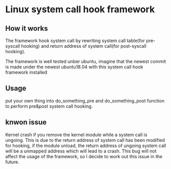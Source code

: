 # Linux system call hook framework

## How it works
The framework hook system call by rewriting system call table(for pre-syscall hooking) and return address of system call(for post-syscall hooking).

The framework is well tested unber ubuntu, imagine that the newest commit is made under the newest ubuntu18.04 with this system call hook framework installed

## Usage
put your own thing into do_something_pre and do_something_post function to perform pre&post system call hooking.

## knwon issue
Kernel crash if you remove the kernel module while a system call is ungoing.
This is due to the return address of system call has been modified for hooking, if the module unload, the return address of ungoing system call will be a unmapped address which will lead to a crash. This bug will not affect the usage of the framework, so I decide to work out this issue in the future.